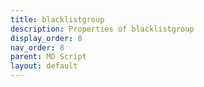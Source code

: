 ```yaml
---
title: blacklistgroup
description: Properties of blacklistgroup
display_order: 8
nav_order: 8
parent: MD Script
layout: default
---
```



